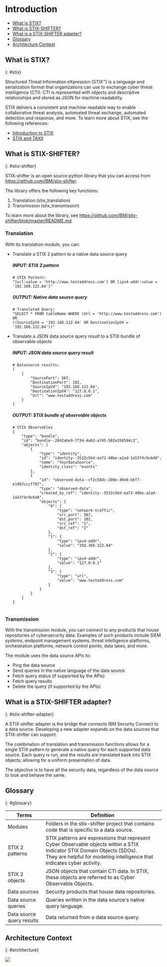 # Introduction

* [What is STIX?](#stix)
* [What is STIX-SHIFTER?](#stix-shifter)
* [What is a STIX-SHIFTER adapter?](#stix-shifter-adapter)
* [Glossary](#glossary)
* [Architecture Context](#architecture)

## What is STIX?
{: #stix}

Structured Threat Information eXpression (STIX™) is a language and serialization format that organizations can use to exchange cyber threat intelligence (CTI). CTI is represented with objects and descriptive relationships and stored as JSON for machine readability. 

STIX delivers a consistent and machine-readable way to enable collaborative threat analysis, automated threat exchange, automated detection and response, and more. 
To learn more about STIX, see the following references:
* [Introduction to STIX](https://oasis-open.github.io/cti-documentation/stix/intro)
* [STIX and TAXII](https://docs.google.com/document/d/1yvqWaPPnPW-2NiVCLqzRszcx91ffMowfT5MmE9Nsy_w/edit?usp=sharing)

## What is STIX-SHIFTER?
{: #stix-shifter}

STIX-shifter is an open source python library that you can access from https://github.com/IBM/stix-shifter.

The library offers the following key functions:
1.	Translation (stix_translation)
2.	Transmission (stix_transmission)

To learn more about the library, see https://github.com/IBM/stix-shifter/blob/master/README.md.

### Translation
With its translation module, you can:

* Translate a STIX 2 pattern to a native data source query

    ##### INPUT: STIX 2 pattern
    ```
    # STIX Pattern:
    "[url:value = 'http://www.testaddress.com'] OR [ipv4-addr:value = '192.168.122.84']"

    ```
    ##### OUTPUT: Native data source query

    ```
    # Translated Query:
    "SELECT * FROM tableName WHERE (Url = 'http://www.testaddress.com') 
    OR 
    ((SourceIpV4 = '192.168.122.84' OR DestinationIpV4 = '192.168.122.84'))"
    ```
* Translate a JSON data source query result to a STIX bundle of observable objects

    ##### INPUT: JSON data source query result
    ```
    # Datasource results:
    [
        { 
            "SourcePort": 567, 
            "DestinationPort": 102, 
            "SourceIpV4": "192.168.122.84", 
            "DestinationIpV4": "127.0.0.1", 
            "Url": "www.testaddress.com" 
        }
    ]
    ```
    ##### OUTPUT: STIX bundle of observable objects

    ```
    # STIX Observables
    {
        "type": "bundle",
        "id": "bundle--2042a6e9-7f34-4a03-a745-502e358594c3",
        "objects": [
            {
                "type": "identity",
                "id": "identity--3532c56d-ea72-48be-a2ad-1a53f4c9c6d8",
                "name": "YourDataSource",
                "identity_class": "events"
            },
            {
                "id": "observed-data--cf2c58dc-200e-49e0-b6f7-e1997cccf707",
                "type": "observed-data",
                "created_by_ref": "identity--3532c56d-ea72-48be-a2ad-1a53f4c9c6d8",
                "objects": {
                    "0": {
                        "type": "network-traffic",
                        "src_port": 567,
                        "dst_port": 102,
                        "src_ref": "1",
                        "dst_ref": "2"
                    },
                    "1": {
                        "type": "ipv4-addr",
                        "value": "192.168.122.84"
                    },
                    "2": {
                        "type": "ipv4-addr",
                        "value": "127.0.0.1"
                    },
                    "3": {
                        "type": "url",
                        "value": "www.testaddress.com"
                    }
                }
            }
        ]
    }
        
    ```



### Transmission
With the transmission module, you can connect to any products that house repositories of cybersecurity data. Examples of such products include SIEM systems, endpoint management systems, threat intelligence platforms, orchestration platforms, network control points, data lakes, and more. 

The module uses the data source APIs to:
* Ping the data source
* Send queries in the native language of the data source
* Fetch query status (if supported by the APIs)
* Fetch query results
* Delete the query (if supported by the APIs)


## What is a STIX-SHIFTER adapter?
{: #stix-shifter-adapter}

A STIX-shifter adapter is the bridge that connects IBM Security Connect to a data source. Developing a new adapter expands on the data sources that STIX-shifter can support.

The combination of translation and transmission functions allows for a single STIX pattern to generate a native query for each supported data source. Each query is run, and the results are translated back into STIX objects; allowing for a uniform presentation of data. 

The objective is to have all the security data, regardless of the data source to look and behave the same. 

## Glossary
{: #glossary}

|Terms	                    | Definition 
|-------------------------- | -----------------------------
|Modules                    | Folders in the stix-shifter project that contains code that is specific to a data source.
|STIX 2 patterns	        | STIX patterns are expressions that represent Cyber Observable objects within a STIX Indicator STIX Domain Objects (SDOs). <br>They are helpful for modeling intelligence that indicates cyber activity.
|STIX 2 objects	            | JSON objects that contain CTI data. In STIX, these objects are referred to as Cyber Observable Objects.
|Data sources	            | Security products that house data repositories.
|Data source queries	    | Queries written in the data source's native query language.
|Data source query results	| Data returned from a data source query.

## Architecture Context
{: #architecture}

![](../images/architecture.png)
